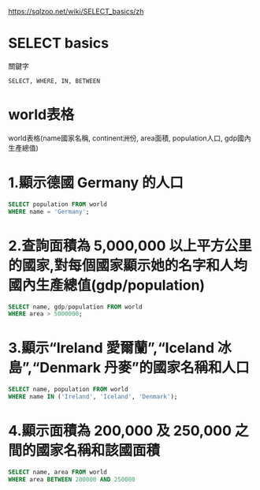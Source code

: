 
https://sqlzoo.net/wiki/SELECT_basics/zh

# SELECT basics

關鍵字

    SELECT, WHERE, IN, BETWEEN


# world表格

world表格(name國家名稱, continent洲份, area面積, population人口, gdp國內生產總值)

# 1.顯示德國 Germany 的人口

```sql
SELECT population FROM world
WHERE name = 'Germany';
```

# 2.查詢面積為 5,000,000 以上平方公里的國家,對每個國家顯示她的名字和人均國內生產總值(gdp/population)

```sql
SELECT name, gdp/population FROM world
WHERE area > 5000000;
```

# 3.顯示“Ireland 愛爾蘭”,“Iceland 冰島”,“Denmark 丹麥”的國家名稱和人口

```sql
SELECT name, population FROM world
WHERE name IN ('Ireland', 'Iceland', 'Denmark');
```

# 4.顯示面積為 200,000 及 250,000 之間的國家名稱和該國面積

```sql
SELECT name, area FROM world
WHERE area BETWEEN 200000 AND 250000
```

